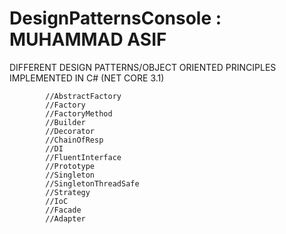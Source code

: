 # DesignPatternsConsole : MUHAMMAD ASIF

DIFFERENT DESIGN PATTERNS/OBJECT ORIENTED PRINCIPLES IMPLEMENTED IN C#  (NET CORE 3.1)

            //AbstractFactory
            //Factory
            //FactoryMethod
            //Builder
            //Decorator
            //ChainOfResp
            //DI
            //FluentInterface
            //Prototype
            //Singleton
            //SingletonThreadSafe
            //Strategy
            //IoC
            //Facade
            //Adapter

